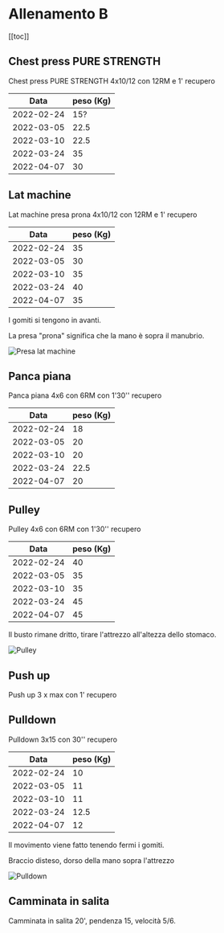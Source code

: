 # Allenamento B

[[toc]]

## Chest press PURE STRENGTH

Chest press PURE STRENGTH 4x10/12 con 12RM e 1' recupero

| Data       | peso (Kg) |
| ---------- | --------- |
| 2022-02-24 |       15? |
| 2022-03-05 |      22.5 |
| 2022-03-10 |      22.5 |
| 2022-03-24 |        35 |
| 2022-04-07 |        30 |

## Lat machine

Lat machine presa prona 4x10/12 con 12RM e 1' recupero

| Data       | peso (Kg) |
| ---------- | --------- |
| 2022-02-24 |        35 |
| 2022-03-05 |        30 |
| 2022-03-10 |        35 |
| 2022-03-24 |        40 |
| 2022-04-07 |        35 |

I gomiti si tengono in avanti.

La presa "prona" significa che la mano è sopra il manubrio.

![Presa lat machine](img/lat.jpeg "Presa lat machine")


## Panca piana

Panca piana 4x6 con 6RM con 1'30'' recupero

| Data       | peso (Kg) |
| ---------- | --------- |
| 2022-02-24 |        18 |
| 2022-03-05 |        20 |
| 2022-03-10 |        20 |
| 2022-03-24 |      22.5 |
| 2022-04-07 |        20 |

## Pulley

Pulley 4x6 con 6RM con 1'30'' recupero

| Data       | peso (Kg) |
| ---------- | --------- |
| 2022-02-24 |        40 |
| 2022-03-05 |        35 |
| 2022-03-10 |        35 |
| 2022-03-24 |        45 |
| 2022-04-07 |        45 |

Il busto rimane dritto, tirare l'attrezzo all'altezza dello stomaco.

![Pulley](img/pulley.jpeg "Pulley")

## Push up

Push up 3 x max con 1' recupero

## Pulldown

Pulldown 3x15 con 30'' recupero

| Data       | peso (Kg) |
| ---------- | --------- |
| 2022-02-24 |        10 |
| 2022-03-05 |        11 |
| 2022-03-10 |        11 |
| 2022-03-24 |      12.5 |
| 2022-04-07 |        12 |

Il movimento viene fatto tenendo fermi i gomiti.

Braccio disteso, dorso della mano sopra l'attrezzo

![Pulldown](img/pulldown.jpeg "Pulldown")

## Camminata in salita

Camminata in salita 20', pendenza 15, velocità 5/6.